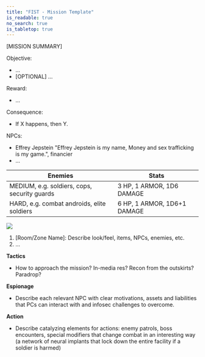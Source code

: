 ```yaml
---
title: "FIST - Mission Template"
is_readable: true
no_search: true
is_tabletop: true
---
```


[MISSION SUMMARY]

<!--more-->

Objective: 
- ...
- [OPTIONAL] ...

Reward:
- ...

Consequence:
- If X happens, then Y.

NPCs:
- Effrey Jepstein "Effrey Jepstein is my name, Money and sex trafficking is my game.", financier
- ...

| Enemies | Stats |
| --- | --- |
| MEDIUM, e.g. soldiers, cops, security guards | 3 HP, 1 ARMOR, 1D6 DAMAGE |
| HARD, e.g. combat androids, elite soldiers | 6 HP, 1 ARMOR, 1D6+1 DAMAGE |


![](/img/tabletop/fist/island.jpg)

1. [Room/Zone Name]: Describe look/feel, items, NPCs, enemies, etc.
2. ...

**Tactics**

- How to approach the mission? In-media res? Recon from the outskirts? Paradrop?

**Espionage**

- Describe each relevant NPC with clear motivations, assets and liabilities that PCs can interact with and infosec challenges to overcome. 

**Action**

- Describe catalyzing elements for actions: enemy patrols, boss encounters, special modifiers that change combat in an interesting way (a network of neural implants that lock down the entire facility if a soldier is harmed)